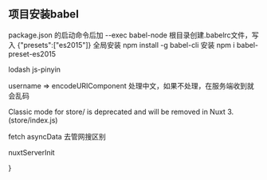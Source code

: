 ## 项目安装babel
package.json 的启动命令后加 --exec babel-node
根目录创建.babelrc文件，写入 {"presets":["es2015"]}
全局安装 npm install -g babel-cli
安装 npm i babel-preset-es2015

lodash
js-pinyin

username  => encodeURIComponent 处理中文，如果不处理，在服务端收到就会乱码

Classic mode for store/ is deprecated and will be removed in Nuxt 3.  (store/index.js)

fetch asyncData   去管网搜区别

nuxtServerInit

}
